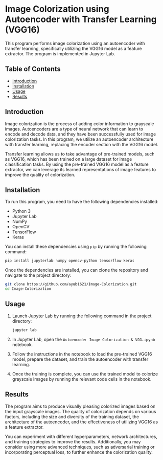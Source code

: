 # Image Colorization using Autoencoder with Transfer Learning (VGG16)

This program performs image colorization using an autoencoder with transfer learning, specifically utilizing the VGG16 model as a feature extractor. The program is implemented in Jupyter Lab.

## Table of Contents
- [Introduction](#introduction)
- [Installation](#installation)
- [Usage](#usage)
- [Results](#results)

## Introduction
Image colorization is the process of adding color information to grayscale images. Autoencoders are a type of neural network that can learn to encode and decode data, and they have been successfully used for image colorization tasks. In this program, we utilize an autoencoder architecture with transfer learning, replacing the encoder section with the VGG16 model.

Transfer learning allows us to take advantage of pre-trained models, such as VGG16, which has been trained on a large dataset for image classification tasks. By using the pre-trained VGG16 model as a feature extractor, we can leverage its learned representations of image features to improve the quality of colorization.

## Installation
To run this program, you need to have the following dependencies installed:

- Python 3
- Jupyter Lab
- NumPy
- OpenCV
- TensorFlow
- Keras

You can install these dependencies using `pip` by running the following command:

```bash
pip install jupyterlab numpy opencv-python tensorflow keras
```

Once the dependencies are installed, you can clone the repository and navigate to the project directory:

```bash
git clone https://github.com/ayub1621/Image-Colorization.git
cd Image-Colorization
```

## Usage
1. Launch Jupyter Lab by running the following command in the project directory:
   ```bash
   jupyter lab
   ```

2. In Jupyter Lab, open the `Autoencoder Image Colorization & VGG.ipynb` notebook.

3. Follow the instructions in the notebook to load the pre-trained VGG16 model, prepare the dataset, and train the autoencoder with transfer learning.

4. Once the training is complete, you can use the trained model to colorize grayscale images by running the relevant code cells in the notebook.

## Results
The program aims to produce visually pleasing colorized images based on the input grayscale images. The quality of colorization depends on various factors, including the size and diversity of the training dataset, the architecture of the autoencoder, and the effectiveness of utilizing VGG16 as a feature extractor.

You can experiment with different hyperparameters, network architectures, and training strategies to improve the results. Additionally, you may consider using more advanced techniques, such as adversarial training or incorporating perceptual loss, to further enhance the colorization quality.
